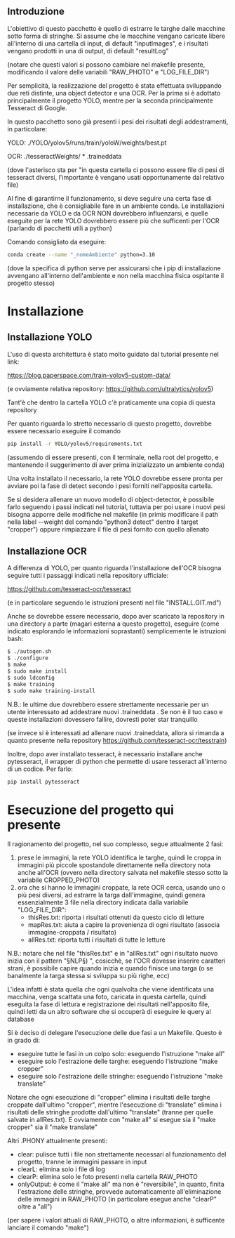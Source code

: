 ## Introduzione
L'obiettivo di questo pacchetto è quello di estrarre le targhe dalle macchine sotto forma di stringhe. 
Si assume che le macchine vengano caricate libere all'interno di una cartella di input, di default "inputImages", e i risultati vengano prodotti in una di output, di default "resultLog"

(notare che questi valori si possono cambiare nel makefile presente, modificando il valore delle variabili "RAW_PHOTO" e "LOG_FILE_DIR")


Per semplicità, la realizzazione del progetto è stata effettuata sviluppando due reti distinte, una object detector e una OCR. Per la prima si è adottato principalmente il progetto YOLO, mentre per la seconda principalmente Tesseract di Google.

In questo pacchetto sono già presenti i pesi dei risultati degli addestramenti, in particolare:

YOLO: ./YOLO/yolov5/runs/train/yoloW/weights/best.pt 

OCR: ./tesseractWeights/ * .traineddata

(dove l'asterisco sta per "in questa cartella ci possono essere file di pesi di tesseract diversi, l'importante è vengano usati opportunamente dal relativo file)

Al fine di garantirne il funzionamento, si deve seguire una certa fase di installazione, che è consigliabile fare in un ambiente conda. Le installazioni necessarie da YOLO e da OCR NON dovrebbero influenzarsi, e quelle eseguite per la rete YOLO dovrebbero essere più che sufficenti per l'OCR (parlando di pacchetti utili a python)

Comando consigliato da eseguire:

```bash
conda create --name "_nomeAmbiente" python=3.10
```
(dove la specifica di python serve per assicurarsi che i pip di installazione avvengano all'interno dell'ambiente e non nella macchina fisica ospitante il progetto stesso)

# Installazione
## Installazione YOLO
L'uso di questa architettura è stato molto guidato dal tutorial presente nel link:

https://blog.paperspace.com/train-yolov5-custom-data/

(e ovviamente relativa repository: https://github.com/ultralytics/yolov5)

Tant'è che dentro la cartella YOLO c'è praticamente una copia di questa repository

Per quanto riguarda lo stretto necessario di questo progetto, dovrebbe essere necessario eseguire il comando

```bash
pip install -r YOLO/yolov5/requirements.txt
```

(assumendo di essere presenti, con il terminale, nella root del progetto, e mantenendo il suggerimento di aver prima inizializzato un ambiente conda)

Una volta installato il necessario, la rete YOLO dovrebbe essere pronta per avviare poi la fase di detect secondo i pesi forniti nell'apposita cartella.

Se si desidera allenare un nuovo modello di object-detector, è possibile farlo seguendo i passi indicati nel tutorial, tuttavia per poi usare i nuovi pesi bisogna apporre delle modifiche nel makefile (in primis modificare il path nella label --weight del comando "python3 detect" dentro il target "cropper") oppure rimpiazzare il file di pesi fornito con quello allenato

## Installazione OCR
A differenza di YOLO, per quanto riguarda l'installazione dell'OCR bisogna seguire tutti i passaggi indicati nella repository ufficiale:

https://github.com/tesseract-ocr/tesseract

(e in particolare seguendo le istruzioni presenti nel file "INSTALL.GIT.md")

Anche se dovrebbe essere necessario, dopo aver scaricato la repository in una directory a parte (magari esterna a questo progetto), eseguire (come indicato esplorando le informazioni soprastanti) semplicemente le istruzioni bash:

```bash
$ ./autogen.sh
$ ./configure
$ make
$ sudo make install
$ sudo ldconfig
$ make training
$ sudo make training-install
```

N.B.: le ultime due dovrebbero essere strettamente necessarie per un utente interessato ad addestrare nuovi .traineddata . Se non è il tuo caso e queste installazioni dovessero fallire, dovresti poter star tranquillo


(se invece si è interessati ad allenare nuovi .traineddata, allora si rimanda a quanto presente nella repository https://github.com/tesseract-ocr/tesstrain)


Inoltre, dopo aver installato tesseract, è necessario installare anche pytesseract, il wrapper di python che permette di usare tesseract all'interno di un codice. Per farlo:

```bash
pip install pytesseract
```

# Esecuzione del progetto qui presente
Il ragionamento del progetto, nel suo complesso, segue attualmente 2 fasi:
1) prese le immagini, la rete YOLO identifica le targhe, quindi le croppa in immagini più piccole spostandole direttamente nella directory nota anche all'OCR (ovvero nella directory salvata nel makefile stesso sotto la variabile CROPPED_PHOTO)
2) ora che si hanno le immagini croppate, la rete OCR cerca, usando uno o più pesi diversi, ad estrarre la targa dall'immagine, quindi genera essenzialmente 3 file nella directory indicata dalla variabile "LOG_FILE_DIR":
    - thisRes.txt: riporta i risultati ottenuti da questo ciclo di letture
    - mapRes.txt: aiuta a capire la provenienza di ogni risultato (associa immagine-croppata / risultato)
    - allRes.txt: riporta tutti i risultati di tutte le letture

N.B.: notare che nel file "thisRes.txt" e in "allRes.txt" ogni risultato nuovo inizia con il pattern "§NLP§) ", cosicchè, se l'OCR dovesse inserire caratteri strani, è possibile capire quando inizia e quando finisce una targa (o se banalmente la targa stessa si sviluppa su più righe, ecc)

L'idea infatti è stata quella che ogni qualvolta che viene identificata una macchina, venga scattata una foto, caricata in questa cartella, quindi eseguita la fase di lettura e registrazione dei risultati nell'apposito file, quindi letti da un altro software che si occuperà di eseguire le query al database

Si è deciso di delegare l'esecuzione delle due fasi a un Makefile. Questo è in grado di:
 - eseguire tutte le fasi in un colpo solo: eseguendo l'istruzione "make all"
 - eseguire solo l'estrazione delle targhe: eseguendo l'istruzione "make cropper"
 - eseguire solo l'estrazione delle stringhe: eseguendo l'istruzione "make translate"

Notare che ogni esecuzione di "cropper" elimina i risultati delle targhe croppate dall'ultimo "cropper", mentre l'esecuzione di "translate" elimina i risultati delle stringhe prodotte dall'ultimo "translate" (tranne per quelle salvate in allRes.txt). E ovviamente con "make all" si esegue sia il "make cropper" sia il "make translate"

Altri .PHONY attualmente presenti:
 - clear: pulisce tutti i file non strettamente necessari al funzionamento del progetto, tranne le immagini passare in input
 - clearL: elimina solo i file di log
 - clearP: elimina solo le foto presenti nella cartella RAW_PHOTO
 - onlyOutput: è come il "make all" ma non è "reversibile", in quanto, finita l'estrazione delle stringhe, provvede automaticamente all'eliminazione delle immagini in RAW_PHOTO (in particolare esegue anche "clearP" oltre a "all")

(per sapere i valori attuali di RAW_PHOTO, o altre informazioni, è sufficente lanciare il comando "make")
